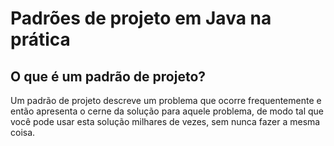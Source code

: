 # Padrões de projeto em Java na prática

## O que é um padrão de projeto?

Um padrão de projeto descreve um problema que ocorre frequentemente e então apresenta o cerne da solução para aquele problema, de modo
tal que você pode usar esta solução milhares de vezes, sem nunca fazer a mesma coisa.
